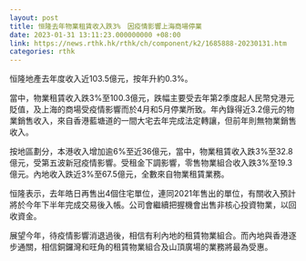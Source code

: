 ```yaml
---
layout: post
title: 恒隆去年物業租賃收入跌3%　因疫情影響上海商場停業
date: 2023-01-31 13:11:23.000000000 +08:00
link: https://news.rthk.hk/rthk/ch/component/k2/1685888-20230131.htm
categories: rthk
---
```


恒隆地產去年度收入近103.5億元，按年升約0.3%。

當中，物業租賃收入跌3%至100.3億元，跌幅主要受去年第2季度起人民幣兌港元貶值，及上海的商場受疫情影響而於4月和5月停業所致。年內錄得近3.2億元的物業銷售收入，來自香港藍塘道的一間大宅去年完成法定轉讓，但前年則無物業銷售收入。

按地區劃分，本港收入增加逾6%至近36億元，當中，物業租賃收入跌3%至32.8億元，受第五波新冠疫情影響。受租金下調影響，零售物業組合收入跌3%至19.3億元。內地收入跌近3%至67.5億元，全數來自物業租賃業務。

恒隆表示，去年皓日再售出4個住宅單位，連同2021年售出的單位，有關收入預計將於今年下半年完成交易後入帳。公司會繼續把握機會出售非核心投資物業，以回收資金。

展望今年，待疫情影響消退過後，相信有利內地的租賃物業組合。而內地與香港逐步通關，相信銅鑼灣和旺角的租賃物業組合及山頂廣場的業務將最為受惠。
